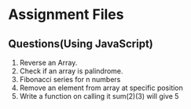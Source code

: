 # Assignment Files

## Questions(Using JavaScript)
1. Reverse an Array. 
2. Check if an array is palindrome. 
3. Fibonacci series for n numbers
4. Remove an element from array at specific position
5. Write a function on calling it sum(2)(3) will give 5
